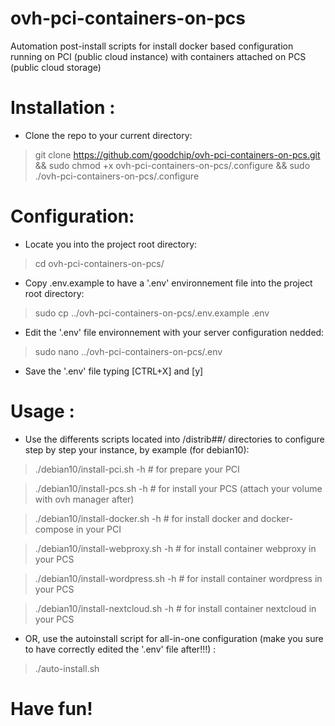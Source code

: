# ovh-pci-containers-on-pcs
Automation post-install scripts for install docker based configuration running on PCI (public cloud instance) with containers attached on PCS (public cloud storage)


# Installation :
* Clone the repo to your current directory:
> git clone https://github.com/goodchip/ovh-pci-containers-on-pcs.git && sudo chmod +x ovh-pci-containers-on-pcs/.configure && sudo ./ovh-pci-containers-on-pcs/.configure

# Configuration:
* Locate you into the project root directory:
> cd ovh-pci-containers-on-pcs/

* Copy .env.example to have a '.env' environnement file into the project root directory:
> sudo cp ../ovh-pci-containers-on-pcs/.env.example .env

* Edit the '.env' file environnement with your server configuration nedded:
> sudo nano ../ovh-pci-containers-on-pcs/.env

* Save the '.env' file typing [CTRL+X] and [y]


# Usage :
* Use the differents scripts located into /distrib##/ directories to configure step by step your instance, by example (for debian10):

> ./debian10/install-pci.sh -h        # for prepare your PCI

> ./debian10/install-pcs.sh -h        # for install your PCS (attach your volume with ovh manager after)

> ./debian10/install-docker.sh -h     # for install docker and docker-compose in your PCI

> ./debian10/install-webproxy.sh -h   # for install container webproxy in your PCS

> ./debian10/install-wordpress.sh -h   # for install container wordpress in your PCS

> ./debian10/install-nextcloud.sh -h   # for install container nextcloud in your PCS

* OR, use the autoinstall script for all-in-one configuration (make you sure to have correctly edited the '.env' file after!!!) :
> ./auto-install.sh

# Have fun!
